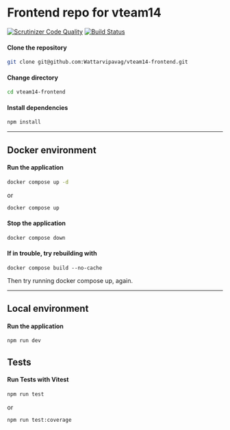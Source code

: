 # Frontend repo for vteam14

[![Scrutinizer Code Quality](https://scrutinizer-ci.com/g/Wattarvipavag/vteam14-frontend/badges/quality-score.png?b=main)](https://scrutinizer-ci.com/g/Wattarvipavag/vteam14-frontend/?branch=main)
[![Build Status](https://scrutinizer-ci.com/g/Wattarvipavag/vteam14-frontend/badges/build.png?b=main)](https://scrutinizer-ci.com/g/Wattarvipavag/vteam14-frontend/build-status/main)

#### **Clone the repository**

```bash
git clone git@github.com:Wattarvipavag/vteam14-frontend.git
```

#### **Change directory**

```bash
cd vteam14-frontend
```

#### **Install dependencies**

```bash
npm install
```

---

## **Docker environment**

#### **Run the application**

```bash
docker compose up -d
```

or

```bash
docker compose up
```

#### **Stop the application**

```bash
docker compose down
```

#### **If in trouble, try rebuilding with**

```
docker compose build --no-cache
```

Then try running docker compose up, again.

---

## **Local environment**

#### **Run the application**

```bash
npm run dev
```

## **Tests**

#### **Run Tests with Vitest**

```bash
npm run test
```

or

```bash
npm run test:coverage
```
